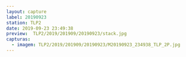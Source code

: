 ```yaml
---
layout: capture
label: 20190923
station: TLP2
date: 2019-09-23 23:49:38
preview:  TLP2/2019/201909/20190923/stack.jpg
capturas:
  - imagem: TLP2/2019/201909/20190923/M20190923_234938_TLP_2P.jpg
---
```

